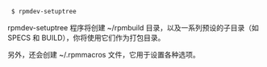 ```bash
 $ rpmdev-setuptree
```

rpmdev-setuptree 程序将创建 ~/rpmbuild 目录，以及一系列预设的子目录（如 SPECS 和 BUILD），你将使用它们作为打包目录。

另外，还会创建 ~/.rpmmacros 文件，它用于设置各种选项。
